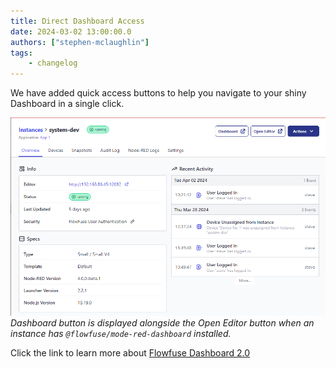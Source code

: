 ```yaml
---
title: Direct Dashboard Access
date: 2024-03-02 13:00:00.0
authors: ["stephen-mclaughlin"]
tags:
    - changelog
---
```


We have added quick access buttons to help you navigate to your shiny Dashboard in a single click.

![](./images/Dashboard-Link.png)
_Dashboard button is displayed alongside the Open Editor button when an instance has `@flowfuse/mode-red-dashboard` installed._


Click the link to learn more about [Flowfuse Dashboard 2.0](https://dashboard.flowfuse.com/)
